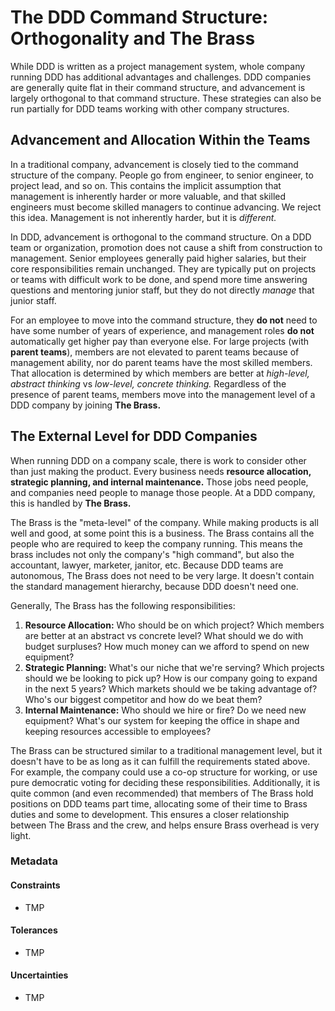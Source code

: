 # The DDD Command Structure: Orthogonality and The Brass

While DDD is written as a project management system, whole company running DDD has additional advantages and challenges. DDD companies are generally quite flat in their command structure, and advancement is largely orthogonal to that command structure. These strategies can also be run partially for DDD teams working with other company structures.

## Advancement and Allocation Within the Teams

In a traditional company, advancement is closely tied to the command structure of the company. People go from engineer, to senior engineer, to project lead, and so on. This contains the implicit assumption that management is inherently harder or more valuable, and that skilled engineers must become skilled managers to continue advancing. We reject this idea. Management is not inherently harder, but it is *different.*

In DDD, advancement is orthogonal to the command structure. On a DDD team or organization, promotion does not cause a shift from construction to management. Senior employees generally paid higher salaries, but their core responsibilities remain unchanged. They are typically put on projects or teams with difficult work to be done, and spend more time answering questions and mentoring junior staff, but they do not directly *manage* that junior staff.

For an employee to move into the command structure, they **do not** need to have some number of years of experience, and management roles **do not** automatically get higher pay than everyone else. For large projects (with **parent teams**), members are not elevated to parent teams because of management ability, nor do parent teams have the most skilled members. That allocation is determined by which members are better at *high-level, abstract thinking* vs *low-level, concrete thinking.* Regardless of the presence of parent teams, members move into the management level of a DDD company by joining **The Brass.**

## The External Level for DDD Companies

When running DDD on a company scale, there is work to consider other than just making the product. Every business needs **resource allocation, strategic planning, and internal maintenance.** Those jobs need people, and companies need people to manage those people. At a DDD company, this is handled by **The Brass.**

The Brass is the "meta-level" of the company. While making products is all well and good, at some point this is a business. The Brass contains all the people who are required to keep the company running. This means the brass includes not only the company's "high command", but also the accountant, lawyer, marketer, janitor, etc. Because DDD teams are autonomous, The Brass does not need to be very large. It doesn't contain the standard management hierarchy, because DDD doesn't need one.

Generally, The Brass has the following responsibilities:
1. **Resource Allocation:** Who should be on which project? Which members are better at an abstract vs concrete level? What should we do with budget surpluses? How much money can we afford to spend on new equipment?
2. **Strategic Planning:** What's our niche that we're serving? Which projects should we be looking to pick up? How is our company going to expand in the next 5 years? Which markets should we be taking advantage of? Who's our biggest competitor and how do we beat them?
3. **Internal Maintenance:** Who should we hire or fire? Do we need new equipment? What's our system for keeping the office in shape and keeping resources accessible to employees?

The Brass can be structured similar to a traditional management level, but it doesn't have to be as long as it can fulfill the requirements stated above. For example, the company could use a co-op structure for working, or use pure democratic voting for deciding these responsibilities. Additionally, it is quite common (and even recommended) that members of The Brass hold positions on DDD teams part time, allocating some of their time to Brass duties and some to development. This ensures a closer relationship between The Brass and the crew, and helps ensure Brass overhead is very light.

### Metadata

#### Constraints

- TMP

#### Tolerances

- TMP

#### Uncertainties

- TMP